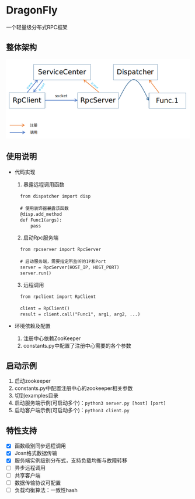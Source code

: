 # DragonFly
一个轻量级分布式RPC框架

## 整体架构
![整体架构](documents/整体架构.png)

## 使用说明
- 代码实现
  1. 暴露远程调用函数
  ```
    from dispatcher import disp

    # 使用装饰器暴露该函数
    @disp.add_method
    def Func1(args):
        pass
  ```
  2. 启动Rpc服务端
  ```
    from rpcserver import RpcServer

    # 启动服务端，需要指定所监听的IP和Port
    server = RpcServer(HOST_IP, HOST_PORT)
    server.run()
  ```
  3. 远程调用
  ```
    from rpclient import RpClient

    client = RpClient()
    result = client.call("Func1", arg1, arg2, ...)
  ```

- 环境依赖及配置
  1. 注册中心依赖ZooKeeper
  2. constants.py中配置了注册中心需要的各个参数


## 启动示例
1. 启动zookeeper
2. constants.py中配置注册中心的zookeeper相关参数
3. 切到examples目录
4. 启动服务端示例(可启动多个)：`python3 server.py [host] [port]`
5. 启动客户端示例(可启动多个)：`python3 client.py`

## 特性支持

- [x] 函数级别同步远程调用
- [x] Josn格式数据传输
- [x] 服务端实例级别分布式，支持负载均衡与故障转移
- [ ] 异步远程调用
- [ ] 共享客户端
- [ ] 数据传输协议可配置
- [ ] 负载均衡算法：一致性hash